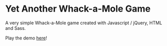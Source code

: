 # Yet Another Whack-a-Mole Game
A very simple Whack-a-Mole game created with Javascript / jQuery, HTML and Sass.

Play the demo [here](http://cmilicia.com/mole-game)!
